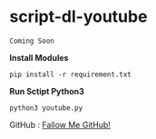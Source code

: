 # script-dl-youtube

```
Coming Soon
```

**Install Modules**

`pip install -r requirement.txt`

**Run Sctipt Python3**

```
python3 youtube.py
```



GitHub : [Fallow Me GitHub!](https://github.com/MrNitroPy)
